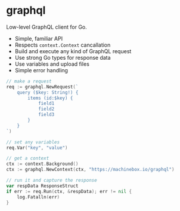 # graphql

Low-level GraphQL client for Go.

* Simple, familiar API
* Respects `context.Context` cancallation
* Build and execute any kind of GraphQL request
* Use strong Go types for response data
* Use variables and upload files
* Simple error handling

```go
// make a request
req := graphql.NewRequest(`
    query ($key: String!) {
        items (id:$key) {
            field1
            field2
            field3
        }
    }
`)

// set any variables
req.Var("key", "value")

// get a context
ctx := context.Background()
ctx := graphql.NewContext(ctx, "https://machinebox.io/graphql")

// run it and capture the response
var respData ResponseStruct
if err := req.Run(ctx, &respData); err != nil {
    log.Fatalln(err)
}
```
